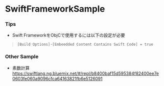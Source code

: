 # SwiftFrameworkSample

### Tips
* Swift FrameworkをObjCで使用するには以下の設定が必要

> ``` [Build Options]-[Embeedded Content Contains Swift Code] = true ```

### Other Sample
* 素数計算
https://swiftlang.ng.bluemix.net/#/repl/b8400baf15d595384f82400ee7e0603fe060a9096cfca64163821fb6e5126091
